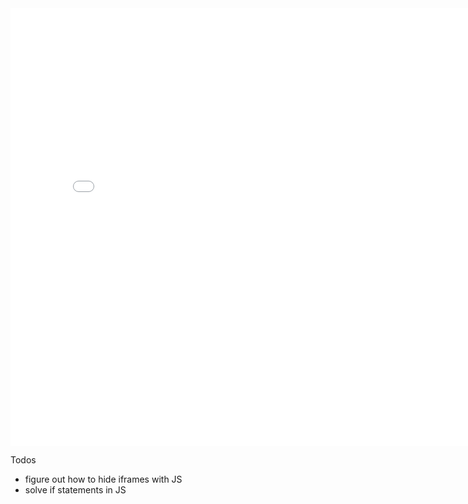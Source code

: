   <iframe src="(file_name)" style="border:0px #ffffff none;" name="(Language)" scrolling="yes" frameborder="0" marginheight="0px" marginwidth="0px" height="700px" width="800px" allowfullscreen></iframe>


Todos
- figure out how to hide iframes with JS
- solve if statements in JS